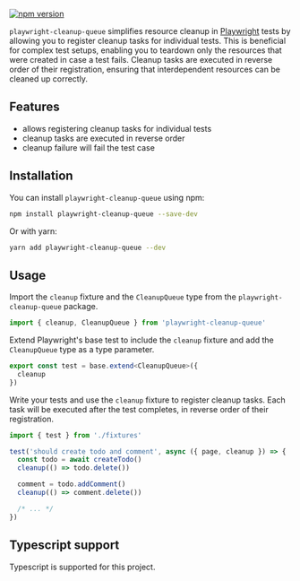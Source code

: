 [![npm version](https://badge.fury.io/js/playwright-cleanup-queue.svg)](https://badge.fury.io/js/playwright-cleanup-queue)

`playwright-cleanup-queue` simplifies resource cleanup in [Playwright](https://playwright.dev/) tests by allowing you to register cleanup tasks for individual tests. This is beneficial for complex test setups, enabling you to teardown only the resources that were created in case a test fails. Cleanup tasks are executed in reverse order of their registration, ensuring that interdependent resources can be cleaned up correctly.

## Features

- allows registering cleanup tasks for individual tests
- cleanup tasks are executed in reverse order
- cleanup failure will fail the test case

## Installation

You can install `playwright-cleanup-queue` using npm:

```bash
npm install playwright-cleanup-queue --save-dev
```

Or with yarn:

```bash
yarn add playwright-cleanup-queue --dev
```

## Usage

Import the `cleanup` fixture and the `CleanupQueue` type from the `playwright-cleanup-queue` package.

```typescript
import { cleanup, CleanupQueue } from 'playwright-cleanup-queue'
```

Extend Playwright's base test to include the `cleanup` fixture and add the `CleanupQueue` type as a type parameter.

```typescript
export const test = base.extend<CleanupQueue>({
  cleanup
})
```

Write your tests and use the `cleanup` fixture to register cleanup tasks. Each task will be executed after the test completes, in reverse order of their registration.

```typescript
import { test } from './fixtures'

test('should create todo and comment', async ({ page, cleanup }) => {
  const todo = await createTodo()
  cleanup(() => todo.delete())

  comment = todo.addComment()
  cleanup(() => comment.delete())

  /* ... */
})
```

## Typescript support

Typescript is supported for this project.
